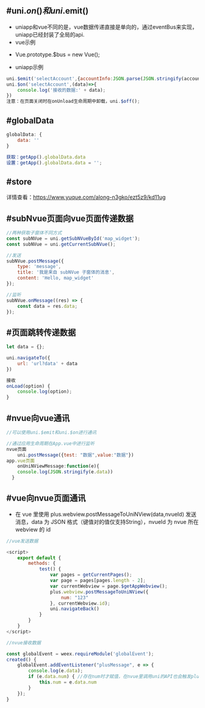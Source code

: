 ## #uni.$on()和uni.$emit()

-   uniapp和vue不同的是，vue数据传递直接是单向的，通过eventBus来实现，uniapp已经封装了全局的api.
-   vue示例

<!---->

-   Vue.prototype.$bus = new Vue();

<!---->

-   uniapp示例

```js
uni.$emit('selectAccount',{accountInfo:JSON.parse(JSON.stringify(accountInfo))})
uni.$on('selectAccount',(data)=>{
	console.log('接收的数据:' + data);
})
注意：在页面关闭时在onUnload生命周期中卸载，uni.$off();
```

## #globalData

```js
globalData: {
	data: ''
}

获取：getApp().globalData.data
设置：getApp().globalData.data = '';
```

## #store

详情查看：<https://www.yuque.com/along-n3gko/ezt5z9/kd11ug>

## #subNvue页面向vue页面传递数据

```js
//两种获取子窗体不同方式
const subNVue = uni.getSubNVueById('map_widget');
const subNVue = uni.getCurrentSubNVue();

//发送
subNVue.postMessage({
    type: 'message',
    title: '我是来自 subNVue 子窗体的消息',
    content: 'Hello, map_widget'
});

//监听
subNVue.onMessage((res) => {
    const data = res.data;
});
```

## #页面跳转传递数据

```js
let data = {};

uni.navigateTo({
	url: 'url?data' + data
})

接收
onLoad(option) {
	console.log(option);
}
```

## #nvue向vue通讯

```js
//可以使用uni.$emit和uni.$on进行通讯

//通过应用生命周期在App.vue中进行监听
nvue页面
	uni.postMessage({test: "数据",value:"数据"})
app.vue页面
	onUniNViewMessage:function(e){
  	console.log(JSON.stringify(e.data))
  }
```

## #vue向nvue页面通讯

-   在 vue 里使用 plus.webview.postMessageToUniNView(data,nvueId) 发送消息，data 为 JSON 格式（键值对的值仅支持String），nvueId 为 nvue 所在 webview 的 id

```js
//vue发送数据

<script>
    export default {
        methods: {
            test() {
                var pages = getCurrentPages();
                var page = pages[pages.length - 2];
                var currentWebview = page.$getAppWebview();
                plus.webview.postMessageToUniNView({
                    num: "123"
                }, currentWebview.id);
                uni.navigateBack()
            }
        }
    }
</script>
```

```js
//nvue接收数据

const globalEvent = weex.requireModule('globalEvent');
created() {
    globalEvent.addEventListener("plusMessage", e => {
        console.log(e.data);
        if (e.data.num) { //存在num时才赋值，在nvue里调用uni的API也会触发plusMessage事件，所以需要判断需要的数据是否存在
            this.num = e.data.num
        }
    });
}

```